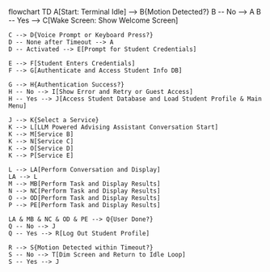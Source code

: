 flowchart TD
    A[Start: Terminal Idle] --> B{Motion Detected?}
    B -- No --> A
    B -- Yes --> C[Wake Screen: Show Welcome Screen]

    C --> D{Voice Prompt or Keyboard Press?}
    D -- None after Timeout --> A
    D -- Activated --> E[Prompt for Student Credentials]

    E --> F[Student Enters Credentials]
    F --> G[Authenticate and Access Student Info DB]

    G --> H{Authentication Success?}
    H -- No --> I[Show Error and Retry or Guest Access]
    H -- Yes --> J[Access Student Database and Load Student Profile & Main Menu]

    J --> K{Select a Service}
    K --> L[LLM Powered Advising Assistant Conversation Start]
    K --> M[Service B]
    K --> N[Service C]
    K --> O[Service D]
    K --> P[Service E]

    L --> LA[Perform Conversation and Display]
    LA --> L
    M --> MB[Perform Task and Display Results]
    N --> NC[Perform Task and Display Results]
    O --> OD[Perform Task and Display Results]
    P --> PE[Perform Task and Display Results]

    LA & MB & NC & OD & PE --> Q{User Done?}
    Q -- No --> J
    Q -- Yes --> R[Log Out Student Profile]

    R --> S{Motion Detected within Timeout?}
    S -- No --> T[Dim Screen and Return to Idle Loop]
    S -- Yes --> J
